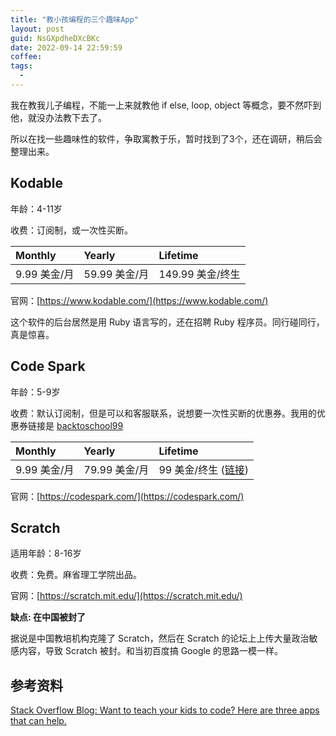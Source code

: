 ```yaml
---
title: "教小孩编程的三个趣味App"
layout: post
guid: NsGXpdheDXcBKc
date: 2022-09-14 22:59:59
coffee:
tags:
  -
---
```


我在教我儿子编程，不能一上来就教他 if else, loop, object 等概念，要不然吓到他，就没办法教下去了。

所以在找一些趣味性的软件，争取寓教于乐，暂时找到了3个，还在调研，稍后会整理出来。


## Kodable

年龄：4-11岁

收费：订阅制，或一次性买断。

| Monthly | Yearly  | Lifetime |
|:--|:--|:--|
| 9.99 美金/月 | 59.99 美金/月 | 149.99 美金/终生 | 


官网：[https://www.kodable.com/](https://www.kodable.com/)

这个软件的后台居然是用 Ruby 语言写的，还在招聘 Ruby 程序员。同行碰同行，真是惊喜。

## Code Spark

年龄：5-9岁

收费：默认订阅制，但是可以和客服联系，说想要一次性买断的优惠券。我用的优惠券链接是 [backtoschool99](https://accounts.codespark.com/promo?promoCode=backtoschool99)

| Monthly | Yearly  | Lifetime |
|:--|:--|:--|
| 9.99 美金/月 | 79.99 美金/月 | 99 美金/终生 ([链接](https://accounts.codespark.com/promo?promoCode=backtoschool99)) | 

官网：[https://codespark.com/](https://codespark.com/)



## Scratch


适用年龄：8-16岁

收费：免费。麻省理工学院出品。

官网：[https://scratch.mit.edu/](https://scratch.mit.edu/)


**缺点: 在中国被封了**

据说是中国教培机构克隆了 Scratch，然后在 Scratch 的论坛上上传大量政治敏感内容，导致 Scratch 被封。和当初百度搞 Google 的思路一模一样。 



## 参考资料

[Stack Overflow Blog: Want to teach your kids to code? Here are three apps that can help.](https://stackoverflow.blog/2021/01/12/want-to-teach-your-kids-to-code-here-are-three-apps-that-can-help/)